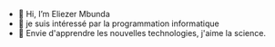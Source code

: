 - 👋 Hi, I’m Eliezer Mbunda 
- 👀 je suis intéressé par la programmation informatique
- 💞️ Envie d'apprendre les nouvelles technologies, j'aime la science.

<!---
Eliezermukeba123/Eliezermukeba123 is a ✨ special ✨ repository because its `README.md` (this file) appears on your GitHub profile.
You can click the Preview link to take a look at your changes.
--->
